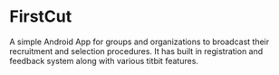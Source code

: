 # FirstCut
A simple Android App for groups and organizations to broadcast their recruitment and selection procedures. It has built in registration and feedback system along with various titbit features.
